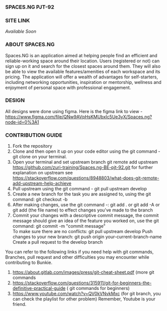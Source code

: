 
### SPACES.NG PJT-92
 ### SITE LINK
 *Available Soon*
 
 
 ### ABOUT SPACES.NG
 Spaces.NG is an application aimed at helping people find an efficient and reliable-working space around their location. Users (registered or not) can sign up on it and search for the closest spaces around them. They will also be able to view the available features/amenities of each workspace and its pricing. The application will offer a wealth of advantages for self-starters, including networking opportunities, inspiration or mentorship, wellness and enjoyment of personal space with professional engagement.
 
 ### DESIGN
 All designs were done using figma. Here is the figma link to view - https://www.figma.com/file/QNw9AVpHsKMUbxIc5Ue3yX/Spaces.ng?node-id=0%3A1
 
  ### CONTRIBUTION GUIDE
 1. Fork the repository
 2. Clone and then open it up on your code editor using the git command - git clone <url of repo> on your terminal.
 3. Open your terminal and set upstream branch git remote add upstream https://github.com/zuri-training/Spaces.ng-BE-pjt-92.git for further explanation on upstream see https://stackoverflow.com/questions/8948803/what-does-git-remote-add-upstream-help-achieve
 4. Pull upstream using the git command - git pull upstream develop
 5. Create a new branch for the task you are assigned to, using the git command: git checkout -b <branch name>
 6. After making changes, use the git command -: git add . or git add -A or git add (the file name) to effect changes you've made to the branch
 7. Commit your changes with a descriptive commit message, the commit message should give an idea of the feature you worked on, use the git command: git commit -m "commit message"  
 To make sure there are no conflicts: git pull upstream develop
 Push changes to your new branch: git push origin your-current-branch-name
 Create a pull request to the develop branch
  
  You can refer to the following links if you need help with git commands, Branches, pull request and other difficulties you may encounter while contributing to Bunkie.
  
 1. https://about.gitlab.com/images/press/git-cheat-sheet.pdf (more git commands
 2. https://stackoverflow.com/questions/315911/git-for-beginners-the-definitive-practical-guide ( git commands for beginners)
 3. https://www.youtube.com/watch?v=QV0kVNvkMxc (for git branch, you can check the playlist for other problem)
  Remember, Youtube is your friend.
